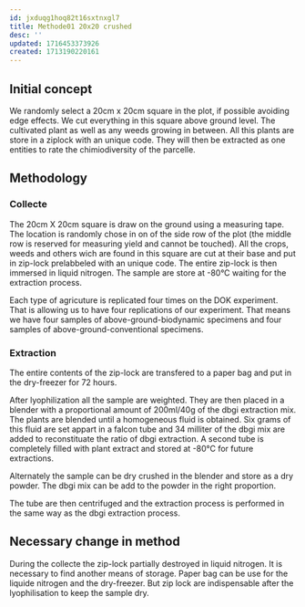 ```yaml
---
id: jxduqg1hoq82t16sxtnxgl7
title: Methode01 20x20 crushed
desc: ''
updated: 1716453373926
created: 1713190220161
---
```


## Initial concept 

We randomly select a 20cm x 20cm square in the plot, if possible avoiding edge effects. We cut everything in this square above ground level. The cultivated plant as well as any weeds growing in between. All this plants are store in a ziplock with an unique code. They will then be extracted as one entities to rate the chimiodiversity of the parcelle. 

## Methodology 
### Collecte 
The 20cm X 20cm square is draw on the ground using a measuring tape. The location is randomly chose in on of the side row of the plot (the middle row is reserved for measuring yield and cannot be touched).  All the crops, weeds and others wich are found in this square are cut at their base and put in zip-lock prelabbeled with an unique code. The entire zip-lock is then immersed in liquid nitrogen. The sample are store at -80°C waiting for the extraction process. 

Each type of agricuture is replicated four times on the DOK experiment. That is allowing us to have four replications of our experiment. That means we have four samples of above-ground-biodynamic specimens and four samples of above-ground-conventional specimens. 

### Extraction 
The entire contents of the zip-lock are transfered to a paper bag and put in the dry-freezer for 72 hours.  

After lyophilization all the sample are weighted. They are then placed in a blender with a proportional amount of 200ml/40g of the dbgi extraction mix. The plants are blended until a homogeneous fluid is obtained. Six grams of this fluid are set appart in a falcon tube and 34 milliter of the dbgi mix are added to reconstituate the ratio of dbgi extraction. A second tube is completely filled with plant extract and stored at -80°C for future extractions. 

Alternately the sample can be dry crushed in the blender and store as a dry powder. The dbgi mix can be add to the powder in the right proportion. 

The tube are then centrifuged  and the extraction process is performed in the same way as the dbgi extraction process. 

## Necessary change in method 
During the collecte the zip-lock partially destroyed in liquid nitrogen. It is necessary to find another means of storage. Paper bag can be use for the liquide nitrogen and the dry-freezer. 
But zip lock are indispensable after the lyophilisation to keep the sample dry. 